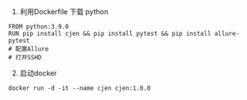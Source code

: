 1.  利用Dockerfile 下载 python
``` shell
FROM python:3.9.0
RUN pip install cjen && pip install pytest && pip install allure-pytest
# 配置Allure
# 打开SSHD
```

2. 启动docker
```shell
docker run -d -it --name cjen cjen:1.0.0
```